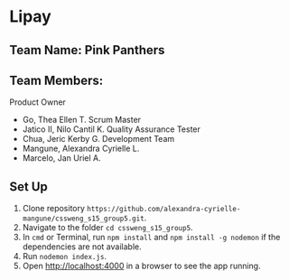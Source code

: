 # Lipay

## Team Name: Pink Panthers

## Team Members:
Product Owner
  * Go, Thea Ellen T.
Scrum Master
  * Jatico II, Nilo Cantil K.
Quality Assurance Tester
  * Chua, Jeric Kerby G.
Development Team
  * Mangune, Alexandra Cyrielle L.
  * Marcelo, Jan Uriel A.

## Set Up
1. Clone repository `https://github.com/alexandra-cyrielle-mangune/cssweng_s15_group5.git`. 
2. Navigate to the folder `cd cssweng_s15_group5`.
3. In `cmd` or Terminal, run `npm install` and `npm install -g nodemon` if the dependencies are not available.
4. Run `nodemon index.js`.
5. Open [http://localhost:4000]() in a browser to see the app running.
